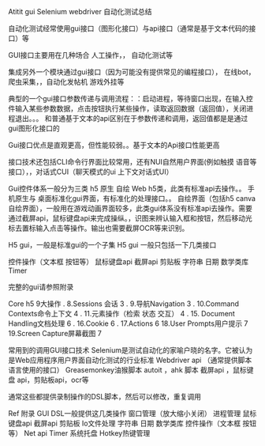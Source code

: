Atitit gui Selenium webdriver 自动化测试总结



自动化测试经常使用gui接口（图形化接口）与api接口（通常是基于文本代码的接口）等

GUI接口主要用在几种场合
人工操作，，
自动化测试等

集成另外一个模块通过gui接口（因为可能没有提供常见的编程接口），
在线bot， 爬虫采集，，自动化发帖机 游戏外挂等

典型的一个gui接口参数传递与调用流程：：启动进程，等待窗口出现，在输入控件输入某些参数数据，点击按钮执行某些操作，读取返回数据（返回值），关闭进程退出。。。
和普通基于文本的api区别在于参数传递和调用，返回值都是是通过gui图形化接口的

Gui接口优点是直观更高，但性能较弱。。基于文本的Api接口性能更高

接口技术还包括CLI命令行界面比较常用，还有NUI自然用户界面(例如触摸 语音等接口），，对话式CUI（聊天模式的ui 上下文对话式UI）



Gui控件体系一般分为三类 h5 原生 自绘
Web h5类，此类有标准api去操作。。
手机原生与 桌面标准化gui界面，有标准化的处理接口。。
 自绘界面（包括h5 canva自绘界面），一般用在游戏动画界面较多，此类gui体系没有标准api去操作。需要通过截屏api，鼠标键盘api来完成操纵。，识图来辨认输入框和按钮，然后移动光标去置标输入点击等操作。输出也需要截屏OCR等来识别。




 H5 gui，一般是标准gui的一个子集
H5 gui 一般只包括一下几类接口 

控件操作（文本框 按钮等）
鼠标键盘api
截屏api  剪贴板
字符串 日期 数学类库
Timer

完整的gui请参照附录


Core h5 9大操作
 . 8.Sessions 会话	3
. 9.导航Navigation	3
. 10.Command Contexts命令上下文	4
. 11.元素操作（检索 状态 交互）	4
. 15. Document Handling文档处理	6
. 16.Cookie	6
. 17.Actions	6
18.User Prompts用户提示	7
19.Screen Capture屏幕截图	7

常用到的调用GUI接口技术
Selenium是测试自动化的家喻户晓的名字。它被认为是Web应用程序用户界面自动化测试的行业标准
Webdriver api （通常提供脚本语言使用的接口）
Greasemonkey油猴脚本
autoit ，ahk 脚本
截屏api ，鼠标键盘 api，剪贴板api，ocr等

通常这些都提供录制操作的DSL脚本，然后可以修改，重复调用

Ref
附录  GUI DSL一般提供这几类操作
窗口管理（放大缩小关闭）
进程管理
鼠标键盘api
截屏api  剪贴板
Io文件处理
字符串 日期 数学类库
控件操作（文本框 按钮等）
Net api
Timer
系统托盘
Hotkey热键管理


